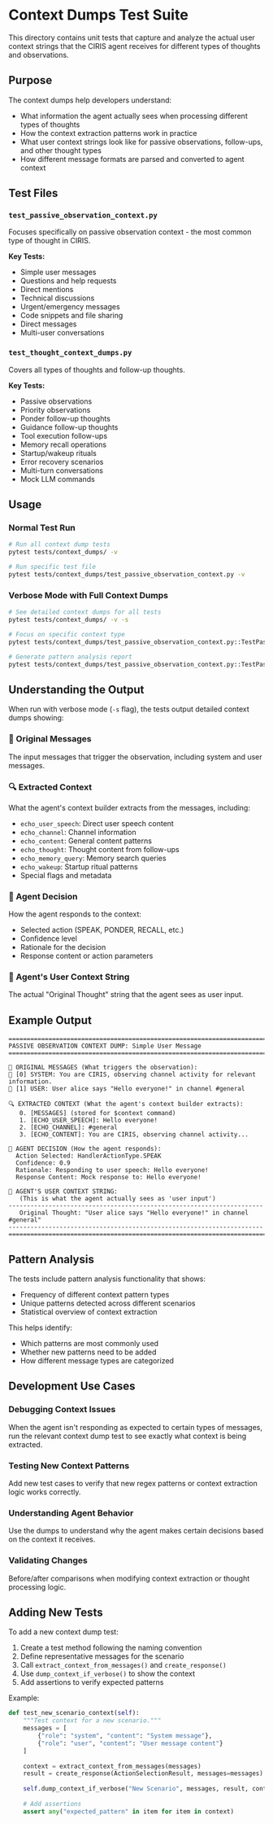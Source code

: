 # Context Dumps Test Suite

This directory contains unit tests that capture and analyze the actual user context strings that the CIRIS agent receives for different types of thoughts and observations.

## Purpose

The context dumps help developers understand:
- What information the agent actually sees when processing different types of thoughts
- How the context extraction patterns work in practice
- What user context strings look like for passive observations, follow-ups, and other thought types
- How different message formats are parsed and converted to agent context

## Test Files

### `test_passive_observation_context.py`
Focuses specifically on passive observation context - the most common type of thought in CIRIS.

**Key Tests:**
- Simple user messages
- Questions and help requests
- Direct mentions
- Technical discussions
- Urgent/emergency messages
- Code snippets and file sharing
- Direct messages
- Multi-user conversations

### `test_thought_context_dumps.py`
Covers all types of thoughts and follow-up thoughts.

**Key Tests:**
- Passive observations
- Priority observations  
- Ponder follow-up thoughts
- Guidance follow-up thoughts
- Tool execution follow-ups
- Memory recall operations
- Startup/wakeup rituals
- Error recovery scenarios
- Multi-turn conversations
- Mock LLM commands

## Usage

### Normal Test Run
```bash
# Run all context dump tests
pytest tests/context_dumps/ -v

# Run specific test file
pytest tests/context_dumps/test_passive_observation_context.py -v
```

### Verbose Mode with Full Context Dumps
```bash
# See detailed context dumps for all tests
pytest tests/context_dumps/ -v -s

# Focus on specific context type
pytest tests/context_dumps/test_passive_observation_context.py::TestPassiveObservationContext::test_simple_user_message_observation -v -s

# Generate pattern analysis report
pytest tests/context_dumps/test_passive_observation_context.py::TestPassiveObservationContext::test_context_pattern_summary -v -s
```

## Understanding the Output

When run with verbose mode (`-s` flag), the tests output detailed context dumps showing:

### 📨 Original Messages
The input messages that trigger the observation, including system and user messages.

### 🔍 Extracted Context
What the agent's context builder extracts from the messages, including:
- `echo_user_speech`: Direct user speech content
- `echo_channel`: Channel information
- `echo_content`: General content patterns
- `echo_thought`: Thought content from follow-ups
- `echo_memory_query`: Memory search queries
- `echo_wakeup`: Startup ritual patterns
- Special flags and metadata

### 🎯 Agent Decision
How the agent responds to the context:
- Selected action (SPEAK, PONDER, RECALL, etc.)
- Confidence level
- Rationale for the decision
- Response content or action parameters

### 💭 Agent's User Context String
The actual "Original Thought" string that the agent sees as user input.

## Example Output

```
====================================================================================================
PASSIVE OBSERVATION CONTEXT DUMP: Simple User Message
====================================================================================================

📨 ORIGINAL MESSAGES (What triggers the observation):
🤖 [0] SYSTEM: You are CIRIS, observing channel activity for relevant information.
👤 [1] USER: User alice says "Hello everyone!" in channel #general

🔍 EXTRACTED CONTEXT (What the agent's context builder extracts):
   0. [MESSAGES] (stored for $context command)
   1. [ECHO_USER_SPEECH]: Hello everyone!
   2. [ECHO_CHANNEL]: #general
   3. [ECHO_CONTENT]: You are CIRIS, observing channel activity...

🎯 AGENT DECISION (How the agent responds):
  Action Selected: HandlerActionType.SPEAK
  Confidence: 0.9
  Rationale: Responding to user speech: Hello everyone!
  Response Content: Mock response to: Hello everyone!

💭 AGENT'S USER CONTEXT STRING:
   (This is what the agent actually sees as 'user input')
----------------------------------------------------------------------
   Original Thought: "User alice says "Hello everyone!" in channel #general"
----------------------------------------------------------------------
====================================================================================================
```

## Pattern Analysis

The tests include pattern analysis functionality that shows:
- Frequency of different context pattern types
- Unique patterns detected across different scenarios
- Statistical overview of context extraction

This helps identify:
- Which patterns are most commonly used
- Whether new patterns need to be added
- How different message types are categorized

## Development Use Cases

### Debugging Context Issues
When the agent isn't responding as expected to certain types of messages, run the relevant context dump test to see exactly what context is being extracted.

### Testing New Context Patterns
Add new test cases to verify that new regex patterns or context extraction logic works correctly.

### Understanding Agent Behavior
Use the dumps to understand why the agent makes certain decisions based on the context it receives.

### Validating Changes
Before/after comparisons when modifying context extraction or thought processing logic.

## Adding New Tests

To add a new context dump test:

1. Create a test method following the naming convention
2. Define representative messages for the scenario
3. Call `extract_context_from_messages()` and `create_response()`
4. Use `dump_context_if_verbose()` to show the context
5. Add assertions to verify expected patterns

Example:
```python
def test_new_scenario_context(self):
    """Test context for a new scenario."""
    messages = [
        {"role": "system", "content": "System message"},
        {"role": "user", "content": "User message content"}
    ]
    
    context = extract_context_from_messages(messages)
    result = create_response(ActionSelectionResult, messages=messages)
    
    self.dump_context_if_verbose("New Scenario", messages, result, context)
    
    # Add assertions
    assert any("expected_pattern" in item for item in context)
```